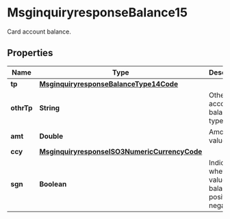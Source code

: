 

# MsginquiryresponseBalance15

Card account balance.
## Properties

Name | Type | Description | Notes
------------ | ------------- | ------------- | -------------
**tp** | [**MsginquiryresponseBalanceType14Code**](MsginquiryresponseBalanceType14Code.md) |  |  [optional]
**othrTp** | **String** | Other card account balance type. |  [optional]
**amt** | **Double** | Amount value. |  [optional]
**ccy** | [**MsginquiryresponseISO3NumericCurrencyCode**](MsginquiryresponseISO3NumericCurrencyCode.md) |  |  [optional]
**sgn** | **Boolean** | Indicates whether the value of the balance id positive or negative. |  [optional]



